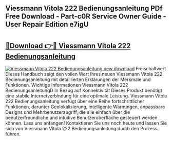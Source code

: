 ## Viessmann Vitola 222 Bedienungsanleitung PDf Free Download - Part-c0R Service Owner Guide - User Repair Edition e7igU

# <h2><a href="http://df5xoy.blite.top/?on=Viessmann+Vitola+222+Bedienungsanleitung">🔗Download 👉🔴 Viessmann Vitola 222 Bedienungsanleitung</a></h2>

[![Viessmann Vitola 222 Bedienungsanleitung new download](https://i.imgur.com/lujVjoI.png)](http://df5xoy.blite.top/?on=Viessmann+Vitola+222+Bedienungsanleitung)
Freischaltwert Dieses Handbuch zeigt den vollen Wert Ihres neuen Viessmann Vitola 222 Bedienungsanleitung mit detaillierten Erklärungen der Merkmale und Funktionen. Wichtige Informationen Viessmann Vitola 222 BedienungsanleitungD In Bezug auf Konnektivität Dieses Produkt benötigt eine stabile Internetverbindung für eine optimale Leistung. Viessmann Vitola 222 Bedienungsanleitung verfügt über eine Reihe fortschrittlicher Funktionen, darunter Geolokalisierung, intelligente Warnungen, anpassbare Designs und Mehrbenutzerzugriff, die alle einfach über die benutzerfreundliche und intuitive Benutzeroberfläche gesteuert werden können. Lass uns anfangen! Kontaktieren Sie uns noch heute und lassen Sie sich von Viessmann Vitola 222 Bedienungsanleitung durch den Prozess führen.
